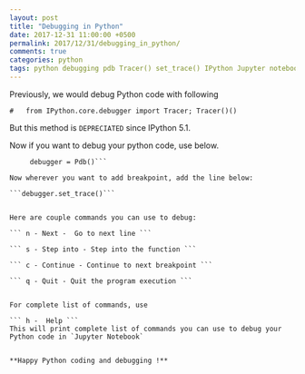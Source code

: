 ```yaml
---
layout: post
title: "Debugging in Python"
date: 2017-12-31 11:00:00 +0500
permalink: 2017/12/31/debugging_in_python/
comments: true
categories: python
tags: python debugging pdb Tracer() set_trace() IPython Jupyter notebook
---
```



Previously, we would debug Python code with following 

```#   from IPython.core.debugger import Tracer; Tracer()()```

But this method is `DEPRECIATED` since IPython 5.1. 

Now if you want to debug your python code, use below.


```  from IPython.core.debugger import Pdb  
	 debugger = Pdb()```
	 
Now wherever you want to add breakpoint, add the line below:

```debugger.set_trace()```


Here are couple commands you can use to debug:

``` n - Next -  Go to next line ```

``` s - Step into - Step into the function ```

``` c - Continue - Continue to next breakpoint ```

``` q - Quit - Quit the program execution ```


For complete list of commands, use 

``` h -  Help ```
This will print complete list of commands you can use to debug your Python code in `Jupyter Notebook`


**Happy Python coding and debugging !**